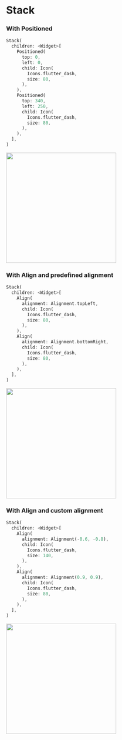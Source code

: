 # Stack

### With Positioned

```dart 
Stack(
  children: <Widget>[
    Positioned(
      top: 0,
      left: 0,
      child: Icon(
        Icons.flutter_dash,
        size: 80,
      ),
    ),
    Positioned(
      top: 340,
      left: 250,
      child: Icon(
        Icons.flutter_dash,
        size: 80,
      ),
    ),
  ],
)
```

<img src=https://i.imgur.com/dt78zA9.png height=300>

### With Align and predefined alignment

```dart 
Stack(
  children: <Widget>[
    Align(
      alignment: Alignment.topLeft,
      child: Icon(
        Icons.flutter_dash,
        size: 80,
      ),
    ),
    Align(
      alignment: Alignment.bottomRight,
      child: Icon(
        Icons.flutter_dash,
        size: 80,
      ),
    ),
  ],
)
```

<img src=https://i.imgur.com/Kzgf3ga.png height=300>

### With Align and custom alignment

```dart 
Stack(
  children: <Widget>[
    Align(
      alignment: Alignment(-0.6, -0.8),
      child: Icon(
        Icons.flutter_dash,
        size: 140,
      ),
    ),
    Align(
      alignment: Alignment(0.9, 0.9),
      child: Icon(
        Icons.flutter_dash,
        size: 80,
      ),
    ),
  ],
)
```

<img src=https://i.imgur.com/F66Wwd0.png height=300>